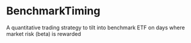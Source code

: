# BenchmarkTiming
A quantitative trading strategy to tilt into benchmark ETF on days where market risk (beta) is rewarded
